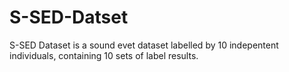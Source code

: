 # S-SED-Datset
S-SED Dataset is a sound evet dataset labelled by 10 indepentent individuals, containing 10 sets of label results.
